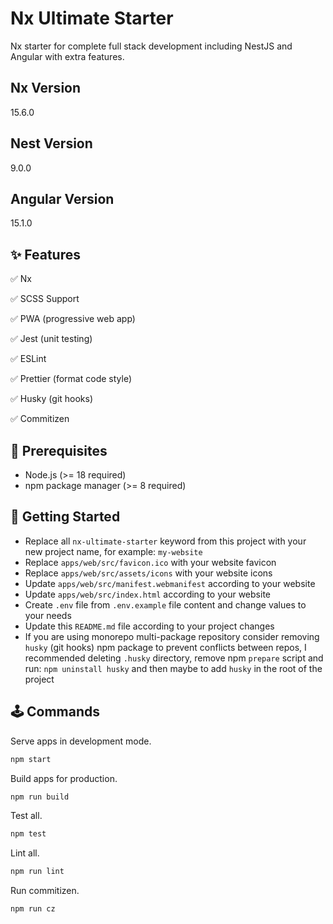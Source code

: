 # Nx Ultimate Starter

Nx starter for complete full stack development including NestJS and Angular with extra features.

## Nx Version

15.6.0

## Nest Version

9.0.0

## Angular Version

15.1.0

## ✨ Features

✅ Nx

✅ SCSS Support

✅ PWA (progressive web app)

✅ Jest (unit testing)

✅ ESLint

✅ Prettier (format code style)

✅ Husky (git hooks)

✅ Commitizen

## 🎯 Prerequisites

- Node.js (>= 18 required)
- npm package manager (>= 8 required)

## 🎢 Getting Started

- Replace all `nx-ultimate-starter` keyword from this project with your new project name, for example: `my-website`
- Replace `apps/web/src/favicon.ico` with your website favicon
- Replace `apps/web/src/assets/icons` with your website icons
- Update `apps/web/src/manifest.webmanifest` according to your website
- Update `apps/web/src/index.html` according to your website
- Create `.env` file from `.env.example` file content and change values to your needs
- Update this `README.md` file according to your project changes
- If you are using monorepo multi-package repository consider removing `husky` (git hooks) npm package to prevent conflicts between repos, I recommended deleting `.husky` directory, remove npm `prepare` script and run: `npm uninstall husky` and then maybe to add `husky` in the root of the project

## 🕹 Commands

Serve apps in development mode.

```bash
npm start
```

Build apps for production.

```bash
npm run build
```

Test all.

```bash
npm test
```

Lint all.

```bash
npm run lint
```

Run commitizen.

```bash
npm run cz
```
